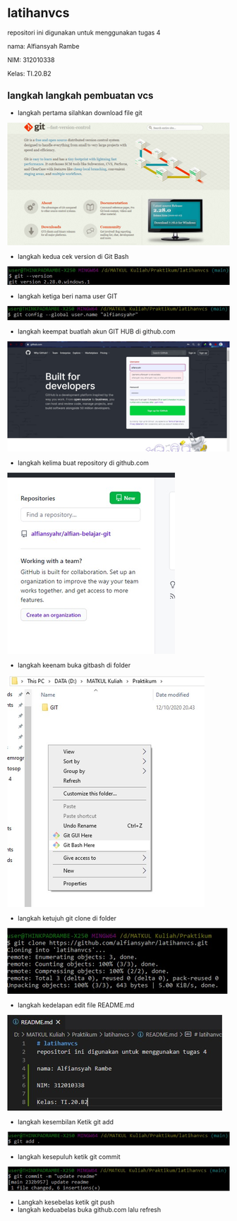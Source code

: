 # latihanvcs
repositori ini digunakan untuk menggunakan tugas 4

nama: Alfiansyah Rambe 

NIM: 312010338

Kelas: TI.20.B2

## langkah langkah pembuatan vcs
* langkah pertama silahkan download file git

![git pict](gambar/git-download.jpg)

* langkah kedua cek version di Git Bash

![git pict](gambar/git-versi.jpg)

* langkah ketiga beri nama user GIT

![git pict](gambar/git-user.jpg)

* langkah keempat buatlah akun GIT HUB di github.com

![git pict](gambar/buat-akungit.jpg)

* langkah kelima buat repository di github.com

![git pict](gambar/new-repo.jpg)

* langkah keenam buka gitbash di folder

![git pict](gambar/gitubashhere.jpg)

* langkah ketujuh git clone di folder

![git pict](gambar/git-clone.jpg)

* langkah kedelapan edit file README.md

![git picture](gambar/edit-file.jpg)

* langkah kesembilan Ketik git add 

![git picture](gambar/git-add.jpg)

* langkah kesepuluh ketik git commit

![git picture](gambar/git-commit.jpg)

* Langkah kesebelas ketik git push
* langkah keduabelas buka github.com lalu refresh